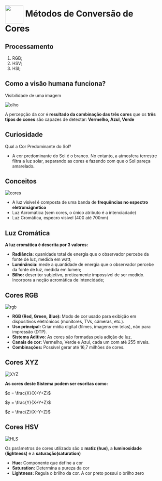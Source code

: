 <h1>
     <img align="center" width="60px" src="https://hermes.dio.me/courses/badge/dabc8205-4a91-473c-acbd-b310d8db3df2.png">
    <span>Métodos de Conversão de Cores</span>
</h1>

## Processamento
1. RGB;
2. HSV;
3. HSI;

## Como a visão humana funciona?
Visibilidade de uma imagem

![olho](https://github.com/user-attachments/assets/3b8d84cb-eade-4bf8-88f2-71845a4293b6)

A percepção da cor é **resultado da combinação das três cores** que os **três tipos de cones** são capazes de detectar: **Vermelho, Azul, Verde**

## Curiosidade
Qual a Cor Predominante do Sol?

- A cor predominante do Sol é o branco. No entanto, a atmosfera terrestre filtra a luz solar, separando as cores e fazendo com que o Sol pareça amarelado.

## Conceitos

![cores](https://github.com/user-attachments/assets/a41fefb3-6299-4d85-aaf0-9836f8df362c)

- A luz visível é composta de uma banda de **frequências no espectro eletromágnetico**
- Luz Acromática (sem cores, o único atributo é a intenciadade)
- Luz Cromática, especro visivel (400 até 700nm)

## Luz Cromática
**A luz cromática é descrita por 3 valores:**

- **Radiância:** quanidade total de energia que o observador percebe da fonte de luz, medida em watt;
- **Luminância:** mede a quantidade de energia que o observador percebe da fonte de luz, medida em lumen;
- **Bilho:** descritor subjetivo, preticamente impossível de ser medido. Incorpora a noção acromática de intencidade;

## Cores RGB

![rgb](https://github.com/user-attachments/assets/d40cb943-1432-4d54-8d03-0b81adfd074b)

- **RGB (Red, Green, Blue):** Modo de cor usado para exibição em dispositivos eletrônicos (monitores, TVs, câmeras, etc.).
- **Uso principal:** Criar mídia digital (filmes, imagens em telas), não para impressão (DTP).
- **Sistema Aditivo:** As cores são formadas pela adição de luz.
- **Canais de cor:** Vermelho, Verde e Azul, cada um com até 255 níveis.
- **Combinações:** Possível gerar até 16,7 milhões de cores.

## Cores XYZ

![XYZ](https://github.com/user-attachments/assets/5e73cf6a-0f00-4989-b843-08f14cfe2527)

**As cores deste Sistema podem ser escritas como:**

$x = \frac{X}{X+Y+Z}$  

$y = \frac{Y}{X+Y+Z}$  

$z = \frac{Z}{X+Y+Z}$  

## Cores HSV

![HLS](https://github.com/user-attachments/assets/82c071fc-1411-46ef-9efd-33bce5d7788f)

Os parâmetros de cores utilizado são o **matiz (hue)**, a **luminosidade (lightness)** e a **saturação(saturation)**

- **Hue:** Componente que define a cor
- **Saturation:** Determina a pureza da cor
- **Lightness:** Regula o brilho da cor. A cor preto possui o brilho zero
